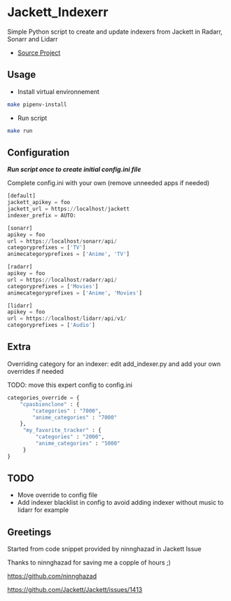 # Jackett_Indexerr
Simple Python script to create and update indexers from Jackett in Radarr, Sonarr and Lidarr

* [Source Project](https://github.com/Guilhem23/Jackett_Indexerr)

## Usage

- Install virtual environnement
```bash
make pipenv-install
```
- Run script
```bash
make run
```

## Configuration

***Run script once to create initial config.ini file***

Complete config.ini with your own (remove unneeded apps if needed)

```python
[default]
jackett_apikey = foo
jackett_url = https://localhost/jackett
indexer_prefix = AUTO: 

[sonarr]
apikey = foo
url = https://localhost/sonarr/api/
categoryprefixes = ['TV']
animecategoryprefixes = ['Anime', 'TV']

[radarr]
apikey = foo
url = https://localhost/radarr/api/
categoryprefixes = ['Movies']
animecategoryprefixes = ['Anime', 'Movies']

[lidarr]
apikey = foo
url = https://localhost/lidarr/api/v1/
categoryprefixes = ['Audio']

```

## Extra

Overriding category for an indexer: edit add_indexer.py and add your own overrides if needed

TODO: move this expert config to config.ini

```python
categories_override = {
    "cpasbienclone" : {
        "categories" : "7000",
        "anime_categories" : "7000"
    },
     "my_favorite_tracker" : {
         "categories" : "2000",
         "anime_categories" : "5000"
     }
}
```
## TODO

- Move override to config file
- Add indexer blacklist in config to avoid adding indexer without music to lidarr for example

## Greetings

Started from code snippet provided by ninnghazad in Jackett Issue

Thanks to ninnghazad for saving me a copple of hours ;)

https://github.com/ninnghazad

https://github.com/Jackett/Jackett/issues/1413

